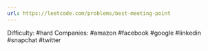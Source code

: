 ```yaml
---
url: https://leetcode.com/problems/best-meeting-point
---
```


Difficulty: #hard
Companies: #amazon #facebook #google #linkedin #snapchat #twitter